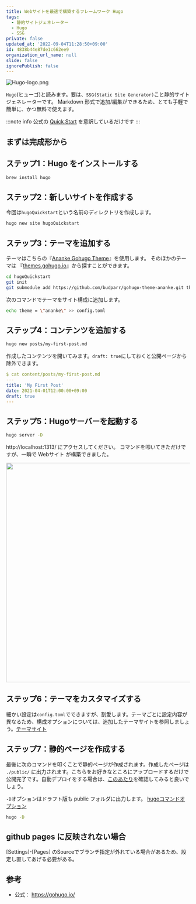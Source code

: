 ```yaml
---
title: Webサイトを最速で構築するフレームワーク Hugo
tags:
  - 静的サイトジェネレーター
  - Hugo
  - SSG
private: false
updated_at: '2022-09-04T11:28:50+09:00'
id: 4838b44e87de1c662ee9
organization_url_name: null
slide: false
ignorePublish: false
---
```


![Hugo-logo.png](https://qiita-image-store.s3.ap-northeast-1.amazonaws.com/0/59081/e2b693ff-b71e-34d3-7e76-51a080e286ce.png)

`Hugo`(ヒューゴ)と読みます。要は、`SSG(Static Site Generator)`こと静的サイトジェネレーターです。 Markdown 形式で追加/編集ができるため、とても手軽で簡単に、かつ無料で使えます。

:::note info
公式の [Quick Start](https://gohugo.io/getting-started/quick-start/) を意訳しているだけです
:::

## まずは完成形から

## ステップ1：Hugo をインストールする

```bash
brew install hugo
```

## ステップ2：新しいサイトを作成する

今回は`hugoQuickstart`という名前のディレクトリを作成します。

```bash
hugo new site hugoQuickstart
```

## ステップ3：テーマを追加する

テーマはこちらの『[Ananke Gohugo Theme](https://themes.gohugo.io/gohugo-theme-ananke/)』を使用します。
そのほかのテーマは 『[themes.gohugo.io](https://themes.gohugo.io/)』から探すことができます。

```bash
cd hugoQuickstart
git init
git submodule add https://github.com/budparr/gohugo-theme-ananke.git themes/ananke
```

次のコマンドでテーマをサイト構成に追加します。

```bash
echo theme = \"ananke\" >> config.toml
```

## ステップ4：コンテンツを追加する

```bash
hugo new posts/my-first-post.md
```

作成したコンテンツを開いてみます。`draft: true`にしておくと公開ページから除外できます。

```yaml
$ cat content/posts/my-first-post.md
---
title: 'My First Post'
date: 2021-04-01T12:00:00+09:00
draft: true
---
```

## ステップ5：Hugoサーバーを起動する

```bash
hugo server -D
```

http://localhost:1313/ にアクセスしてください。
コマンドを叩いてきただけですが、一瞬で Webサイト が構築できました。

<img src="https://qiita-image-store.s3.ap-northeast-1.amazonaws.com/0/59081/80c1906a-851c-78a9-52a5-a75ad6a38b11.png" width=600px></img>

## ステップ6：テーマをカスタマイズする

細かい設定は`config.toml`でできますが、割愛します。テーマごとに設定内容が異なるため、構成オプションについては、追加したテーマサイトを参照しましょう。[テーマサイト](https://github.com/theNewDynamic/gohugo-theme-ananke)

## ステップ7：静的ページを作成する

最後に次のコマンドを叩くことで静的ページが作成されます。作成したページは `./public/` に出力されます。こちらをお好きなところにアップロードするだけで公開完了です。自動デプロイをする場合は、[このあたり](https://gohugo.io/hosting-and-deployment/)を確認してみると良いでしょう。

`-D`オプションはドラフト版も public フォルダに出力します。
[hugoコマンドオプション](https://gohugo.io/commands/hugo/)

```bash
hugo -D
```

## github pages に反映されない場合

[Settings]-[Pages]
のSourceでブランチ指定が外れている場合があるため、設定し直してあげる必要がある。

## 参考

- 公式： https://gohugo.io/
